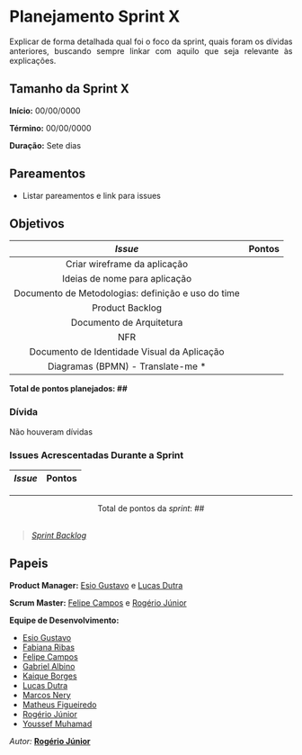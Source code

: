 # Planejamento Sprint X

<p align="justify">
Explicar de forma detalhada qual foi o foco da sprint, quais foram os dívidas anteriores, buscando sempre linkar com aquilo que seja relevante às explicações.
</p>


## Tamanho da Sprint X      
**Início:** 00/00/0000
   
**Término:** 00/00/0000   

**Duração:** Sete dias   

## Pareamentos   

- Listar pareamentos e link para issues

## Objetivos   

|     _Issue_      |    Pontos   |
|:----------------:|:-----------:|
| Criar wireframe da aplicação |  |
| Ideias de nome para aplicação |  |
| Documento de Metodologias: definição e uso do time ||
| Product Backlog ||
| Documento de Arquitetura | |
| NFR ||
| Documento de Identidade Visual da Aplicação ||
| Diagramas (BPMN) - Translate-me * ||

<b>Total de pontos planejados: ##</b>  

### Dívida    

Não houveram dívidas

### Issues Acrescentadas Durante a Sprint  

|     _Issue_      |    Pontos   |
|:----------------:|:-----------:|

***

<div style="text-align: center"> Total de pontos da <i>sprint</i>: ## </div> <br>

<!---Colocar no link abaixo as issues alocadas no milestone da Sprint--->
> [_Sprint_ _Backlog_](https://github.com/)  

## Papeis


**Product Manager:** [Esio Gustavo](https://github.com/EsioFreitas) e [Lucas Dutra](https://github.com/lucasdutraf) 

**Scrum Master:** [Felipe Campos](https://github.com/fepas) e [Rogério Júnior](https://github.com/rogerioo)

**Equipe de Desenvolvimento:** 
- [Esio Gustavo](https://github.com/EsioFreitas)
- [Fabiana Ribas](https://github.com/FabianaRibas)
- [Felipe Campos](https://github.com/fepas)
- [Gabriel Albino](https://github.com/gabrielalbino)
- [Kaique Borges](https://github.com/kaiqueborges)
- [Lucas Dutra](https://github.com/lucasdutraf)
- [Marcos Nery](https://github.com/MarcosNBJ)
- [Matheus Figueiredo](https://github.com/Matheusss03)
- [Rogério Júnior](https://github.com/rogerioo)
- [Youssef Muhamad](https://github.com/youssef-md)

*Autor:* **[Rogério Júnior](https://github.com/rogerioo)**